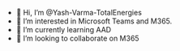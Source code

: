 - 👋 Hi, I’m @Yash-Varma-TotalEnergies
- 👀 I’m interested in Microsoft Teams and M365.
- 🌱 I’m currently learning AAD
- 💞️ I’m looking to collaborate on M365


<!---
Yash-Varma-TotalEnergies/Yash-Varma-TotalEnergies is a ✨ special ✨ repository because its `README.md` (this file) appears on your GitHub profile.
You can click the Preview link to take a look at your changes.
--->
